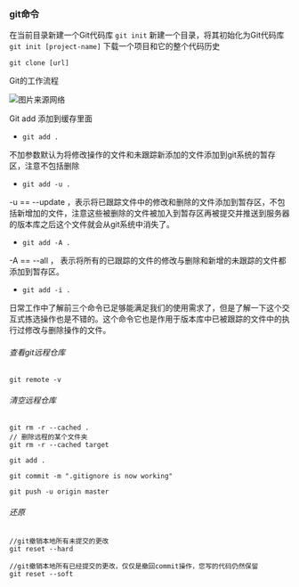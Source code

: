 ### git命令

在当前目录新建一个Git代码库
`git init`
新建一个目录，将其初始化为Git代码库
`​git init [project-name]`
下载一个项目和它的整个代码历史

`git clone [url]`

Git的工作流程

![图片来源网络](https://i.loli.net/2019/06/15/5d046ed9363b121722.jpg)

Git add
添加到缓存里面

- `git add .` 

 不加参数默认为将修改操作的文件和未跟踪新添加的文件添加到git系统的暂存区，注意不包括删除

- `git add -u .`

 -u  == --update ，表示将已跟踪文件中的修改和删除的文件添加到暂存区，不包括新增加的文件，注意这些被删除的文件被加入到暂存区再被提交并推送到服务器的版本库之后这个文件就会从git系统中消失了。

-  `git add -A .`

 -A == --all  ， 表示将所有的已跟踪的文件的修改与删除和新增的未跟踪的文件都添加到暂存区。

-  `git add -i .`

 日常工作中了解前三个命令已足够能满足我们的使用需求了，但是了解一下这个交互式拣选操作也是不错的。这个命令它也是作用于版本库中已被跟踪的文件中的执行过修改与删除操作的文件。

###### 查看git远程仓库

```shell
git remote -v
```



###### 清空远程仓库

```
git rm -r --cached .
// 删除远程的某个文件夹
git rm -r --cached target
```

```
git add .
```

```
git commit -m ".gitignore is now working"
```

```
git push -u origin master
```

###### 还原

```
//git撤销本地所有未提交的更改
git reset --hard
```

```
//git撤销本地所有已经提交的更改，仅仅是撤回commit操作，您写的代码仍然保留
git reset --soft
```


